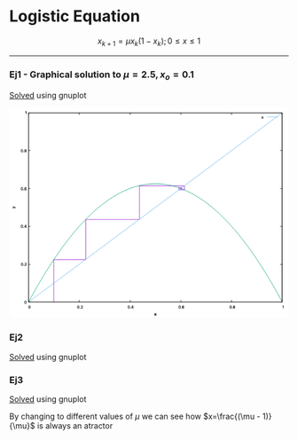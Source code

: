 # Logistic Equation

$$x_{k+1}=\mu x_k(1-x_k);	0\leq x\leq 1$$

---

### Ej1 - Graphical solution to  $\mu=2.5,x_o=0.1$

[Solved](https://github.com/dVaGaymer/EDF/blob/main/ej1.plot) using gnuplot

![ej1](ej1.png)

### Ej2

[Solved](https://github.com/dVaGaymer/EDF/blob/main/ej2.plot) using gnuplot


### Ej3

[Solved](https://github.com/dVaGaymer/EDF/blob/main/ej3.plot) using gnuplot

By changing to different values of $\mu$ we can see how $x=\frac{(\mu - 1)}{\mu}$ is always an atractor
